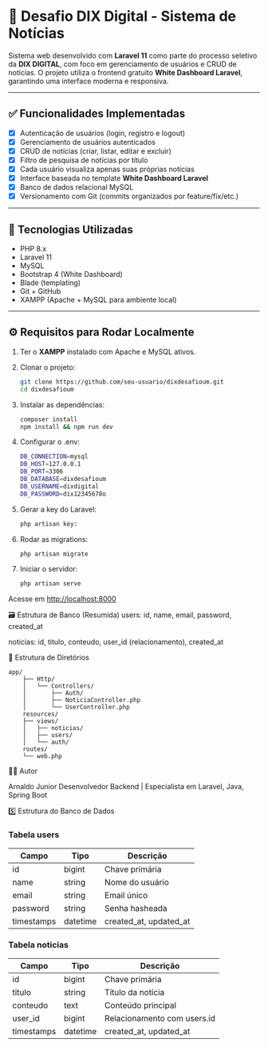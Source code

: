 # 📰 Desafio DIX Digital - Sistema de Notícias

Sistema web desenvolvido com **Laravel 11** como parte do processo seletivo da **DIX DIGITAL**, com foco em gerenciamento de usuários e CRUD de notícias. O projeto utiliza o frontend gratuito **White Dashboard Laravel**, garantindo uma interface moderna e responsiva.

---

## ✅ Funcionalidades Implementadas

- [x] Autenticação de usuários (login, registro e logout)
- [x] Gerenciamento de usuários autenticados
- [x] CRUD de notícias (criar, listar, editar e excluir)
- [x] Filtro de pesquisa de notícias por título
- [x] Cada usuário visualiza apenas suas próprias notícias
- [x] Interface baseada no template **White Dashboard Laravel**
- [x] Banco de dados relacional MySQL
- [x] Versionamento com Git (commits organizados por feature/fix/etc.)

---

## 🚀 Tecnologias Utilizadas

- PHP 8.x
- Laravel 11
- MySQL
- Bootstrap 4 (White Dashboard)
- Blade (templating)
- Git + GitHub
- XAMPP (Apache + MySQL para ambiente local)

---

## ⚙️ Requisitos para Rodar Localmente

1. Ter o **XAMPP** instalado com Apache e MySQL ativos.
2. Clonar o projeto:

   ```bash
   git clone https://github.com/seu-usuario/dixdesafioum.git
   cd dixdesafioum

3. Instalar as dependências:

   ```bash
   composer install
   npm install && npm run dev

4. Configurar o .env:

    ```bash
    DB_CONNECTION=mysql
    DB_HOST=127.0.0.1
    DB_PORT=3306
    DB_DATABASE=dixdesafioum
    DB_USERNAME=dixdigital
    DB_PASSWORD=dix12345678o
 
5. Gerar a key do Laravel:

    ```bash
    php artisan key:
6. Rodar as migrations:

    ```bash
    php artisan migrate
7. Iniciar o servidor:

    ```bash
    php artisan serve

Acesse em <http://localhost:8000>

🗃️ Estrutura de Banco (Resumida)
users: id, name, email, password, created_at

noticias: id, titulo, conteudo, user_id (relacionamento), created_at

📂 Estrutura de Diretórios

    app/
        ├── Http/
        │   └── Controllers/
        │       ├── Auth/
        │       ├── NoticiaController.php
        │       └── UserController.php
        resources/
        ├── views/
        │   ├── noticias/
        │   ├── users/
        │   └── auth/
        routes/
        └── web.php
👨‍💻 Autor

Arnaldo Junior
Desenvolvedor Backend | Especialista em Laravel, Java, Spring Boot

5️⃣ Estrutura do Banco de Dados

### Tabela users

|Campo |Tipo  |Descrição        |
|------|-------|----------------|
|id    | bigint| Chave primária |
|name| string| Nome do usuário|
|email| string| Email único|
|password| string| Senha hasheada|
|timestamps| datetime| created_at, updated_at|

### Tabela noticias

|Campo| Tipo| Descrição|
|-----|-----|----------|
|id| bigint| Chave primária|
|titulo| string| Título da notícia|
|conteudo| text| Conteúdo principal|
|user_id| bigint| Relacionamento com users.id|
|timestamps| datetime| created_at, updated_at|
